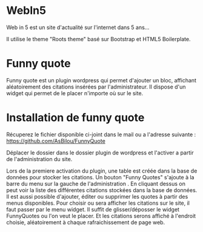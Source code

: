 WebIn5
======
Web in 5 est un site d'actualité sur l'internet dans 5 ans...

Il utilise le theme "Roots theme" basé sur Bootstrap et HTML5 Boilerplate.


Funny quote
===========

Funny quote est un plugin wordpress qui permet d'ajouter un bloc, affichant aléatoirement des citations insérées par l'administrateur. Il dispose d'un widget qui permet de le placer n'importe où sur le site.

Installation de funny quote
===========================

Récuperez le fichier disponible ci-joint dans le mail ou a l'adresse suivante : https://github.com/AsBilou/FunnyQuote

Déplacer le dossier dans le dossier plugin de wordpress et l'activer a partir de l'administration du site.

Lors de la premiere activation du plugin, une table est créée dans la base de données pour stocker les citations. 
Un bouton "Funny Quotes" s'ajoute à la barre du menu sur la gauche de l'administration . 
En cliquant dessus on peut voir la liste des différentes citations stockées dans la base de données. Il est aussi possible d'ajouter, éditer ou supprimer les quotes à partir des menus disponibles.
Pour choisir ou sera afficher les citations sur le site, il faut passer par le menu widget. Il suffit de glisser/déposser le widget FunnyQuotes ou l'on veut le placer. Et les citations serons affiché à l'endroit choisie, aléatoirement à chaque rafraichissement de page web.
